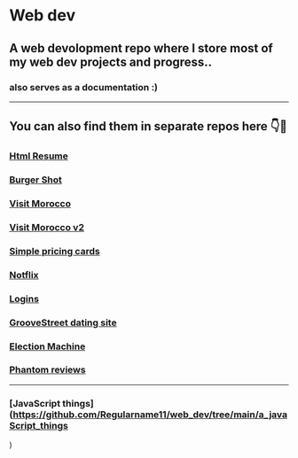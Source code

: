 # Web dev
## A web devolopment repo where I store most of my web dev projects and progress.. 
### also serves as a documentation :)
---
## You can also find them in separate repos here 👇🙂
### [Html Resume](https://github.com/Regularname11/html_resume)
### [Burger Shot](https://github.com/Regularname11/Burger_Shot)
### [Visit Morocco](https://github.com/Regularname11/Visit_morocco)
### [Visit Morocco v2](https://github.com/Regularname11/visit_moroco_v2)
### [Simple pricing cards](https://github.com/Regularname11/simple_princing_cards)
### [Notflix](https://github.com/Regularname11/Notfilx)
### [Logins](https://github.com/Regularname11/logins)
### [GrooveStreet dating site](https://github.com/Regularname11/GrooveStreet_datingSite)
### [Election Machine](https://github.com/Regularname11/Eelection_machine-project)
### [Phantom reviews](https://github.com/Regularname11/Phantom_reviews)

---
### [JavaScript things](https://github.com/Regularname11/web_dev/tree/main/a_javaScript_things
)

